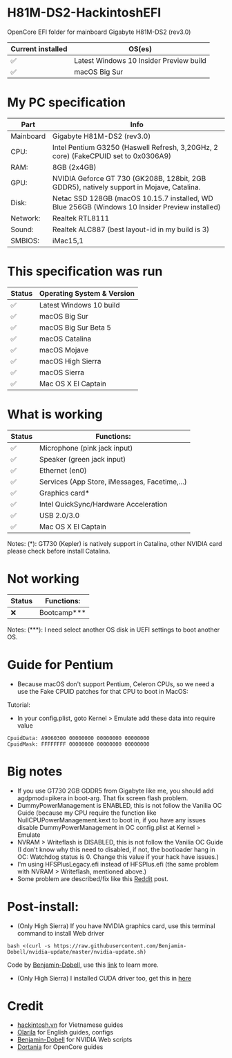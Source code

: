 # H81M-DS2-HackintoshEFI

OpenCore EFI folder for mainboard Gigabyte H81M-DS2 (rev3.0)

| Current installed  | OS(es) |
| ------------- | ------------- |
| ✅  | Latest Windows 10 Insider Preview build  |
| ✅  | macOS Big Sur |

# My PC specification

| Part  | Info |
| ------------- | ------------- |
| Mainboard | Gigabyte H81M-DS2 (rev3.0)  |
| CPU:  | Intel Pentium G3250 (Haswell Refresh, 3,20GHz, 2 core) (FakeCPUID set to 0x0306A9)  |
| RAM:  | 8GB (2x4GB)  |
| GPU:  | NVIDIA Geforce GT 730 (GK208B, 128bit, 2GB GDDR5), natively support in Mojave, Catalina. |
| Disk:  | Netac SSD 128GB (macOS 10.15.7 installed, WD Blue 256GB (Windows 10 Insider Preview installed)  |
| Network: | Realtek RTL8111 |
| Sound:  | Realtek ALC887 (best layout-id in my build is 3)  |
| SMBIOS:  | iMac15,1  |

# This specification was run

| Status  | Operating System & Version |
| ------------- | ------------- |
| ✅  | Latest Windows 10 build  |
| ✅  | macOS Big Sur  |
| ✅  | macOS Big Sur Beta 5  |
| ✅  | macOS Catalina |
| ✅  | macOS Mojave  |
| ✅  | macOS High Sierra  |
| ✅  | macOS Sierra  |
| ✅  | Mac OS X El Captain  |

# What is working
| Status  | Functions: |
| ------------- | ------------- |
| ✅  | Microphone (pink jack input)  |
| ✅  | Speaker (green jack input)  |
| ✅  | Ethernet (en0)  |
| ✅  | Services (App Store, iMessages, Facetime,...) |
| ✅  | Graphics card* |
| ✅  | Intel QuickSync/Hardware Acceleration |
| ✅  | USB 2.0/3.0  |
| ✅  | Mac OS X El Captain  |

Notes: 
(*): GT730 (Kepler) is natively support in Catalina, other NVIDIA card please check before install Catalina.

# Not working
| Status  | Functions: |
| ------------- | ------------- |
| ❌  | Bootcamp***  |

Notes:
(***): I need select another OS disk in UEFI settings to boot another OS.

# Guide for Pentium
+ Because macOS don't support Pentium, Celeron CPUs, so we need a use the Fake CPUID patches for that CPU to boot in MacOS:

Tutorial:
+ In your config.plist, goto Kernel > Emulate add these data into require value
```
CpuidData: A9060300 00000000 00000000 00000000
CpuidMask: FFFFFFFF 00000000 00000000 00000000
```

# Big notes
+ If you use GT730 2GB GDDR5 from Gigabyte like me, you should add agdpmod=pikera in boot-arg. That fix screen flash problem.
+ DummyPowerManagement is ENABLED, this is not follow the Vanilia OC Guide (because my CPU require the function like NullCPUPowerManagement.kext to boot in, if you have any issues disable DummyPowerManagement in OC config.plist at Kernel > Emulate
+ NVRAM > Writeflash is DISABLED, this is not follow the Vanilia OC Guide (I don't know why this need to disabled, if not, the bootloader hang in OC: Watchdog status is 0. Change this value if your hack have issues.)
+ I'm using HFSPlusLegacy.efi instead of HFSPlus.efi (the same problem with NVRAM > Writeflash, mentioned above.)
+ Some problem are described/fix like this [Reddit](https://www.reddit.com/r/hackintosh/comments/gn41rk/stuck_in_oc_watchdog_status_is_0/) post.

# Post-install:
+ (Only High Sierra) If you have NVIDIA graphics card, use this terminal command to install Web driver

```
bash <(curl -s https://raw.githubusercontent.com/Benjamin-Dobell/nvidia-update/master/nvidia-update.sh)
```
Code by [Benjamin-Dobell](https://github.com/Benjamin-Dobell/), use this [link](https://github.com/Benjamin-Dobell/nvidia-update/) to learn more.
+ (Only High Sierra) I installed CUDA driver too, get this in [here](https://www.nvidia.com/en-us/drivers/cuda/mac-driver-archive/)

# Credit
+ [hackintosh.vn](https://hackintosh.vn) for Vietnamese guides
+ [Olarila](https://olarila.com) for English guides, configs
+ [Benjamin-Dobell](https://github.com/Benjamin-Dobell/) for NVIDIA Web scripts
+ [Dortania](https://dortania.github.io/OpenCore-Install-Guide/) for OpenCore guides
